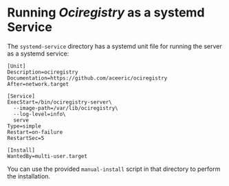 # Running _Ociregistry_ as a systemd Service

The `systemd-service` directory has a systemd unit file for running the server as a systemd service:

```text
[Unit]
Description=ociregistry
Documentation=https://github.com/aceeric/ociregistry
After=network.target

[Service]
ExecStart=/bin/ociregistry-server\
  --image-path=/var/lib/ociregistry\
  --log-level=info\
  serve
Type=simple
Restart=on-failure
RestartSec=5

[Install]
WantedBy=multi-user.target
```

You can use the provided `manual-install` script in that directory to perform the installation.
